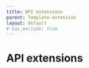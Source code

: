 ```yaml
---
title: API extensions
parent: Template extension
layout: default
# nav_exclude: true
---
```


# API extensions
